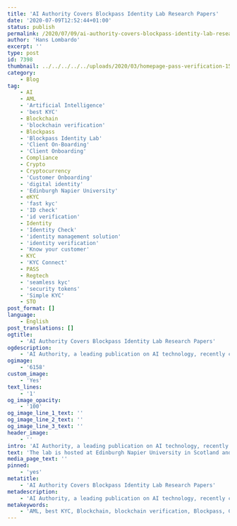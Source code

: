```yaml
---
title: 'AI Authority Covers Blockpass Identity Lab Research Papers'
date: '2020-07-09T12:52:44+01:00'
status: publish
permalink: /2020/07/09/ai-authority-covers-blockpass-identity-lab-research-papers
author: 'Hans Lombardo'
excerpt: ''
type: post
id: 7398
thumbnail: ../../../../../uploads/2020/03/homepage-pass-verification-150x150.jpg
category:
    - Blog
tag:
    - AI
    - AML
    - 'Artificial Intelligence'
    - 'best KYC'
    - Blockchain
    - 'blockchain verification'
    - Blockpass
    - 'Blockpass Identity Lab'
    - 'Client On-Boarding'
    - 'Client Onboarding'
    - Compliance
    - Crypto
    - Cryptocurrency
    - 'Customer Onboarding'
    - 'digital identity'
    - 'Edinburgh Napier University'
    - eKYC
    - 'fast kyc'
    - 'ID check'
    - 'id verification'
    - Identity
    - 'Identity Check'
    - 'identity management solution'
    - 'identity verification'
    - 'Know your customer'
    - KYC
    - 'KYC Connect'
    - PASS
    - Regtech
    - 'seamless kyc'
    - 'security tokens'
    - 'Simple KYC'
    - STO
post_format: []
language:
    - English
post_translations: []
ogtitle:
    - 'AI Authority Covers Blockpass Identity Lab Research Papers'
ogdescription:
    - 'AI Authority, a leading publication on AI technology, recently covered leading research papers published by the the Blockpass Identity Lab.'
ogimage:
    - '6158'
custom_image:
    - 'Yes'
text_lines:
    - '1'
og_image_opacity:
    - '100'
og_image_line_1_text: ''
og_image_line_2_text: ''
og_image_line_3_text: ''
header_image:
    - ''
intro: 'AI Authority, a leading publication on AI technology, recently covered leading research papers published by the the Blockpass Identity Lab.'
text: 'The lab is hosted at Edinburgh Napier University in Scotland and is funded by Blockpass to conduct innovative research into user controlled, zero knowledge identity solutions. The AI Authority emphasizes the <a href="https://aithority.com/technology/blockchain/blockpass-identity-lab-publishes-leading-edge-research-papers-in-blockchain-ai-tech-for-healthcare-hr-iot-sectors/">benefits to the users and application</a> for compliance and regulatory requirements.'
media_page_text: ''
pinned:
    - 'yes'
metatitle:
    - 'AI Authority Covers Blockpass Identity Lab Research Papers'
metadescription:
    - 'AI Authority, a leading publication on AI technology, recently covered leading research papers published by the the Blockpass Identity Lab.'
metakeywords:
    - 'AML, best KYC, Blockchain, blockchain verification, Blockpass, Client On-Boarding, Client Onboarding, Compliance, Crypto, Cryptocurrency, Customer Onboarding, digital identity, fast kyc, Identity, Identity Check, identity management solution, identity verification, Know your customer, KYC, KYC Connect, PASS, Regtech, seamless kyc, security tokens, Simple KYC, STO, AI, Artificial Intelligence, Blockpass Identity Lab, Edinburgh Napier University, Know Your Customer, eKYC, ID Check, ID verification, digital identity,  '
---
```

<!DOCTYPE html PUBLIC "-//W3C//DTD HTML 4.0 Transitional//EN" "http://www.w3.org/TR/REC-html40/loose.dtd">
<?xml encoding="UTF-8">
